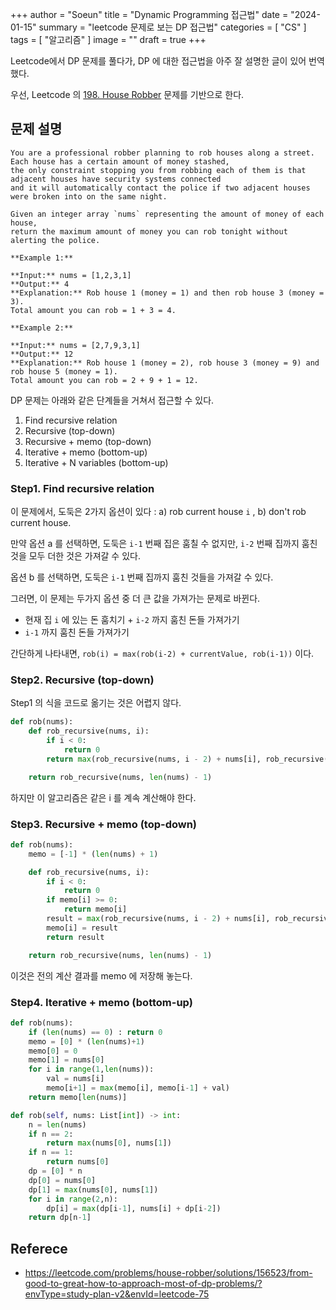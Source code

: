 +++
author = "Soeun"
title = "Dynamic Programming 접근법"
date = "2024-01-15"
summary = "leetcode 문제로 보는 DP 접근법"
categories = [
    "CS"
]
tags = [
    "알고리즘"
]
image = ""
draft = true
+++

Leetcode에서 DP 문제를 풀다가, DP 에 대한 접근법을 아주 잘 설명한 글이 있어 번역했다.

우선, Leetcode 의 [198. House Robber](https://leetcode.com/problems/house-robber/description/?envType=study-plan-v2&envId=leetcode-75) 문제를 기반으로 한다.

## 문제 설명

```text
You are a professional robber planning to rob houses along a street.
Each house has a certain amount of money stashed,
the only constraint stopping you from robbing each of them is that adjacent houses have security systems connected
and it will automatically contact the police if two adjacent houses were broken into on the same night.

Given an integer array `nums` representing the amount of money of each house,
return the maximum amount of money you can rob tonight without alerting the police.

**Example 1:**

**Input:** nums = [1,2,3,1]
**Output:** 4
**Explanation:** Rob house 1 (money = 1) and then rob house 3 (money = 3).
Total amount you can rob = 1 + 3 = 4.

**Example 2:**

**Input:** nums = [2,7,9,3,1]
**Output:** 12
**Explanation:** Rob house 1 (money = 2), rob house 3 (money = 9) and rob house 5 (money = 1).
Total amount you can rob = 2 + 9 + 1 = 12.
```

DP 문제는 아래와 같은 단계들을 거쳐서 접근할 수 있다.

1. Find recursive relation
2. Recursive (top-down)
3. Recursive + memo (top-down)
4. Iterative + memo (bottom-up)
5. Iterative + N variables (bottom-up)

### Step1. Find recursive relation

이 문제에서, 도둑은 2가지 옵션이 있다 : a) rob current house `i` , b) don't rob current house.

만약 옵션 a 를 선택하면, 도둑은 `i-1` 번째 집은 훔칠 수 없지만, `i-2` 번째 집까지 훔친 것을 모두 더한 것은 가져갈 수 있다.

옵션 b 를 선택하면, 도둑은 `i-1` 번째 집까지 훔친 것들을 가져갈 수 있다.

그러면, 이 문제는 두가지 옵션 중 더 큰 값을 가져가는 문제로 바뀐다.

- 현재 집 `i` 에 있는 돈 훔치기 + `i-2` 까지 훔친 돈들 가져가기
- `i-1` 까지 훔친 돈들 가져가기

간단하게 나타내면, `rob(i) = max(rob(i-2) + currentValue, rob(i-1))` 이다.

### Step2. Recursive (top-down)

Step1 의 식을 코드로 옮기는 것은 어렵지 않다.

```python
def rob(nums):
    def rob_recursive(nums, i):
        if i < 0:
            return 0
        return max(rob_recursive(nums, i - 2) + nums[i], rob_recursive(nums, i - 1))

    return rob_recursive(nums, len(nums) - 1)

```

하지만 이 알고리즘은 같은 i 를 계속 계산해야 한다.

### Step3. Recursive + memo (top-down)

```python
def rob(nums):
    memo = [-1] * (len(nums) + 1)

    def rob_recursive(nums, i):
        if i < 0:
            return 0
        if memo[i] >= 0:
            return memo[i]
        result = max(rob_recursive(nums, i - 2) + nums[i], rob_recursive(nums, i - 1))
        memo[i] = result
        return result

    return rob_recursive(nums, len(nums) - 1)
```

이것은 전의 계산 결과를 memo 에 저장해 놓는다.

### Step4. Iterative + memo (bottom-up)

```python
def rob(nums):
	if (len(nums) == 0) : return 0
	memo = [0] * (len(nums)+1)
	memo[0] = 0
	memo[1] = nums[0]
	for i in range(1,len(nums)):
		val = nums[i]
		memo[i+1] = max(memo[i], memo[i-1] + val)
	return memo[len(nums)]
```

```python
def rob(self, nums: List[int]) -> int:
	n = len(nums)
	if n == 2:
		return max(nums[0], nums[1])
	if n == 1:
		return nums[0]
	dp = [0] * n
	dp[0] = nums[0]
	dp[1] = max(nums[0], nums[1])
	for i in range(2,n):
		dp[i] = max(dp[i-1], nums[i] + dp[i-2])
	return dp[n-1]
```

## Referece

- https://leetcode.com/problems/house-robber/solutions/156523/from-good-to-great-how-to-approach-most-of-dp-problems/?envType=study-plan-v2&envId=leetcode-75
